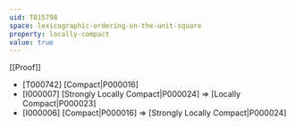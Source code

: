 ```yaml
---
uid: T015798
space: lexicographic-ordering-on-the-unit-square
property: locally-compact
value: true
---
```

[[Proof]]

* [T000742] [Compact|P000016]
* [I000007] [Strongly Locally Compact|P000024] => [Locally Compact|P000023]
* [I000006] [Compact|P000016] => [Strongly Locally Compact|P000024]

